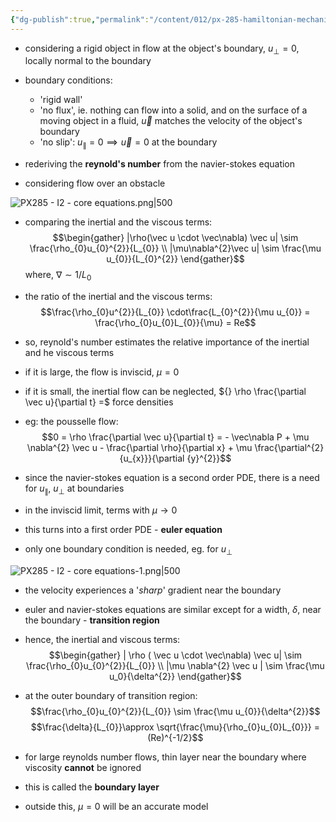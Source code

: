 ```yaml
---
{"dg-publish":true,"permalink":"/content/012/px-285-hamiltonian-mechanics-and-fluid-dynamics/term-2-fluid-dynamics/i-navier-stokes-equation/px-285-i5-initial-and-boundary-conditions/","noteIcon":"1","created":"2025-01-31T13:27:32.532+00:00","updated":"2025-06-01T14:04:33.908+01:00"}
---
```


- considering a rigid object in flow at the object's boundary, $u_{\perp} = 0$, locally normal to the boundary
- boundary conditions: 
	- 'rigid wall'
	- 'no flux', ie. nothing can flow into a solid, and on the surface of a moving object in a fluid, $\vec u$ matches the velocity of the object's boundary
	- 'no slip': $u_{\parallel} = 0 \implies \vec u = 0$ at the boundary

- rederiving the **reynold's number** from the navier-stokes equation

- considering flow over an obstacle

![PX285 - I2 - core equations.png|500](/img/user/pics/PX285%20-%20I2%20-%20core%20equations.png)

- comparing the inertial and the viscous terms:
$$\begin{gather}
|\rho(\vec u \cdot \vec\nabla) \vec u| \sim \frac{\rho_{0}u_{0}^{2}}{L_{0}} \\
|\mu\nabla^{2}\vec u| \sim \frac{\mu u_{0}}{L_{0}^{2}}
\end{gather}$$
	where, $\nabla \sim 1/L_0$

- the ratio of the inertial and the viscous terms:
$$\frac{\rho_{0}u^{2}}{L_{0}} \cdot\frac{L_{0}^{2}}{\mu u_{0}} = \frac{\rho_{0}u_{0}L_{0}}{\mu} = Re$$
- so, reynold's number estimates the relative importance of the inertial and he viscous terms
- if it is large, the flow is inviscid, $\mu = 0$
- if it is small, the inertial flow can be neglected, ${} \rho \frac{\partial \vec u}{\partial t} =$ force densities

- eg: the pousselle flow:
$$0 = \rho \frac{\partial \vec u}{\partial t} = - \vec\nabla P + \mu \nabla^{2} \vec u - \frac{\partial \rho}{\partial x} + \mu \frac{\partial^{2} {u_{x}}}{\partial {y}^{2}}$$

- since the navier-stokes equation is a second order PDE, there is a need for $u_{\parallel}$, $u_\perp$ at boundaries
- in the inviscid limit, terms with $\mu \to 0$ 
- this turns into a first order PDE - **euler equation**
- only one boundary condition is needed, eg. for $u_\perp$

![PX285 - I2 - core equations-1.png|500](/img/user/pics/PX285%20-%20I2%20-%20core%20equations-1.png)

- the velocity experiences a '*sharp*' gradient near the boundary
- euler and navier-stokes equations are similar except for a width, $\delta$, near the boundary - **transition region**
- hence, the inertial and viscous terms:
$$\begin{gather}
| \rho ( \vec u \cdot \vec\nabla) \vec u| \sim \frac{\rho_{0}u_{0}^{2}}{L_{0}} \\
|\mu \nabla^{2} \vec u | \sim \frac{\mu u_0}{\delta^{2}}
\end{gather}$$

- at the outer boundary of transition region:
$$\frac{\rho_{0}u_{0}^{2}}{L_{0}} \sim \frac{\mu u_{0}}{\delta^{2}}$$
$$\frac{\delta}{L_{0}}\approx \sqrt{\frac{\mu}{\rho_{0}u_{0}L_{0}}} = (Re)^{-1/2}$$

- for large reynolds number flows, thin layer near the boundary where viscosity **cannot** be ignored
- this is called the **boundary layer**
- outside this, $\mu = 0$ will be an accurate model
